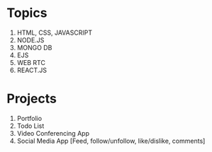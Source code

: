 # Topics

1. HTML, CSS, JAVASCRIPT
2. NODE.JS
3. MONGO DB
4. EJS
5. WEB RTC
6. REACT.JS

# Projects

1. Portfolio
2. Todo List
3. Video Conferencing App
4. Social Media App [Feed, follow/unfollow, like/dislike, comments]
